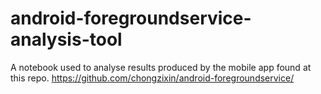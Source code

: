 # android-foregroundservice-analysis-tool
A notebook used to analyse results produced by the mobile app found at this repo. https://github.com/chongzixin/android-foregroundservice/
